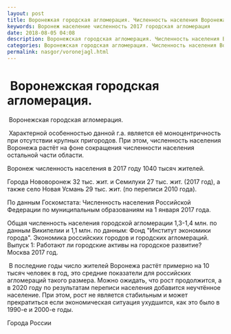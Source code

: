 ```yaml
---
layout: post
title: Воронежкая городская агломерация. Численность населения Воронежа
keywords: Воронеж население численность 2017 городская агломерация
date: 2018-08-05 04:08
description: Воронежская городская агломерация. Численность населения Воронежа 2017
categories: Воронежская городская агломерация. Численность населения Воронежа 2017
permalink: nasgor/voronejagl.html
---
```


#  Воронежская городская агломерация.



 Воронежская городская агломерация.



 Характерной особенностью данной г.а. является её моноцентричность при отсутствии крупных пригородов. При этом, численность населения Воронежа растёт на фоне сокращения численности населения остальной части области.



Воронеж численность населения в 2017 году 1040 тысяч жителей.


Города Нововоронеж 32 тыс. жит. и Семилуки 27 тыс. жит. (2017 год), а также село Новая Усмань 29 тыс. жит. (по переписи 2010 года). 


По данным Госкомстата: Численность населения Российской Федерации по муниципальным образованиям на 1 января 2017 года.


Общая численность населения городской агломерации 1,3-1,4 млн. по данным Википелии и 1,1 млн. по данным: Фонд &#34;Институт экономики города&#34;. Экономика российских городов и городских агломераций. Выпуск 1: Работают ли городские активы на городское развитие? Москва 2017 год.





 В последние годы число жителей Воронежа растёт примерно на 10 тысяч человек в год, это средние показатели для российских агломераций такого размера. Можно ожидать, что рост продолжится, а в 2020 году по результатам переписи населения добавится неучтённое население. При этом, рост не является стабильным и может прекратиться если экономическая ситуация ухудшится, как это было в 1990-е и 2000-е годы.







Города России

		
